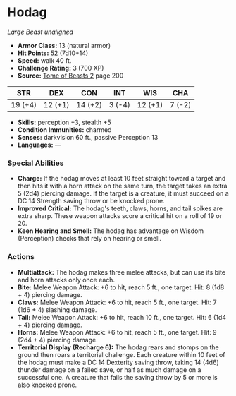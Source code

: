 # Hodag

*Large* *Beast* *unaligned*

- **Armor Class:** 13 (natural armor)
- **Hit Points:** 52 (7d10+14)
- **Speed:** walk 40 ft.
- **Challenge Rating:** 3 (700 XP)
- **Source:** [Tome of Beasts 2](https://koboldpress.com/kpstore/product/tome-of-beasts-2-for-5th-edition) page 200

| STR | DEX | CON | INT | WIS | CHA |
| --- | --- | --- | --- | --- | --- |
| 19 (+4) | 12 (+1) | 14 (+2) | 3 (-4) | 12 (+1) | 7 (-2) |

- **Skills:** perception +3, stealth +5
- **Condition Immunities:** charmed
- **Senses:** darkvision 60 ft., passive Perception 13
- **Languages:** —

### Special Abilities

- **Charge:** If the hodag moves at least 10 feet straight toward a target and then hits it with a horn attack on the same turn, the target takes an extra 5 (2d4) piercing damage. If the target is a creature, it must succeed on a DC 14 Strength saving throw or be knocked prone.
- **Improved Critical:** The hodag's teeth, claws, horns, and tail spikes are extra sharp. These weapon attacks score a critical hit on a roll of 19 or 20.
- **Keen Hearing and Smell:** The hodag has advantage on Wisdom (Perception) checks that rely on hearing or smell.

### Actions

- **Multiattack:** The hodag makes three melee attacks, but can use its bite and horn attacks only once each.
- **Bite:** Melee Weapon Attack: +6 to hit, reach 5 ft., one target. Hit: 8 (1d8 + 4) piercing damage.
- **Claws:** Melee Weapon Attack: +6 to hit, reach 5 ft., one target. Hit: 7 (1d6 + 4) slashing damage.
- **Tail:** Melee Weapon Attack: +6 to hit, reach 10 ft., one target. Hit: 6 (1d4 + 4) piercing damage.
- **Horns:** Melee Weapon Attack: +6 to hit, reach 5 ft., one target. Hit: 9 (2d4 + 4) piercing damage.
- **Territorial Display (Recharge 6):** The hodag rears and stomps on the ground then roars a territorial challenge. Each creature within 10 feet of the hodag must make a DC 14 Dexterity saving throw, taking 14 (4d6) thunder damage on a failed save, or half as much damage on a successful one. A creature that fails the saving throw by 5 or more is also knocked prone.


